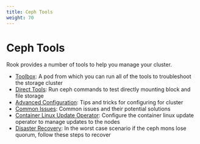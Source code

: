 ```yaml
---
title: Ceph Tools
weight: 70
---
```


# Ceph Tools

Rook provides a number of tools to help you manage your cluster.
- [Toolbox](toolbox.md): A pod from which you can run all of the tools to troubleshoot the storage cluster
- [Direct Tools](direct-tools.md): Run ceph commands to test directly mounting block and file storage
- [Advanced Configuration](advanced-configuration.md): Tips and tricks for configuring for cluster
- [Common Issues](common-issues.md): Common issues and their potential solutions
- [Container Linux Update Operator](container-linux.md): Configure the container linux update operator to manage updates to the nodes
- [Disaster Recovery](disaster-recovery.md): In the worst case scenario if the ceph mons lose quorum, follow these steps to recover
